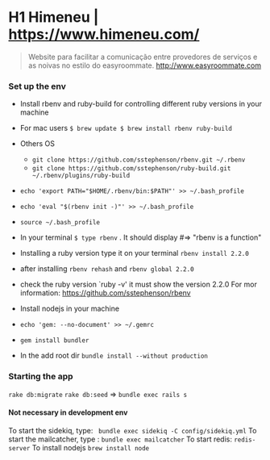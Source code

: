 
# H1 Himeneu  | https://www.himeneu.com/

>Website para facilitar a comunicação entre provedores de serviços e as noivas
>no estilo do easyroommate. http://www.easyroommate.com

### Set up the env
 - Install rbenv and ruby-build for controlling different ruby versions in your machine
  - For mac users ```$ brew update $ brew install rbenv ruby-build```
  - Others OS 
    - ```git clone https://github.com/sstephenson/rbenv.git ~/.rbenv```
    - ```git clone https://github.com/sstephenson/ruby-build.git ~/.rbenv/plugins/ruby-build```
  - ```echo 'export PATH="$HOME/.rbenv/bin:$PATH"' >> ~/.bash_profile```
  - ```echo 'eval "$(rbenv init -)"' >> ~/.bash_profile```
  - ```source ~/.bash_profile```
  - In your terminal ```$ type rbenv``` . It should display #=> "rbenv is a function"
- Installing a ruby version type it on your terminal ```rbenv install 2.2.0```
 - after installing ```rbenv rehash``` and ```rbenv global 2.2.0```
 - check the ruby version `ruby -v' it must show the version 2.2.0
For mor information: https://github.com/sstephenson/rbenv

- Install nodejs in your machine
- `echo 'gem: --no-document' >> ~/.gemrc`
- `gem install bundler`
- In the add root dir `bundle install --without production`
### Starting the app
`rake db:migrate`
`rake db:seed`
=> `bundle exec rails s`


#### Not necessary in development env
To start the sidekiq, type:  ` bundle exec sidekiq -C config/sidekiq.yml`
To start the mailcatcher, type : ` bundle exec mailcatcher `
To start redis: `redis-server`
To install nodejs `brew install node`



